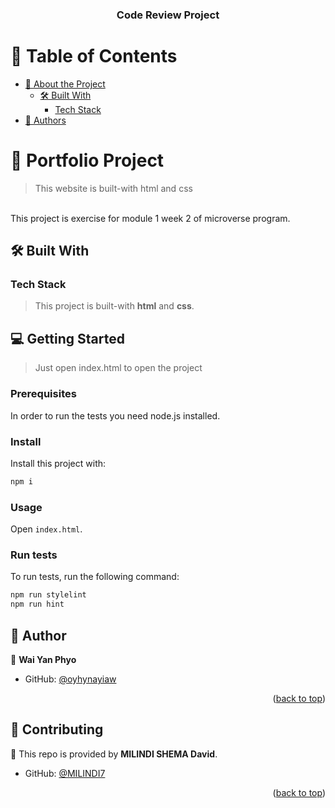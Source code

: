 <a name="readme-top"></a>

<div align="center">

  <h3><b>Code Review Project</b></h3>

</div>

# 📗 Table of Contents

- [📖 About the Project](#about-project)
  - [🛠 Built With](#built-with)
    - [Tech Stack](#tech-stack)
- [👥 Authors](#authors)

<!-- PROJECT DESCRIPTION -->

# 📖 Portfolio Project <a name="about-project"></a>

> This website is built-with html and css 

<br> This project is exercise for module 1 week 2 of microverse program.

## 🛠 Built With <a name="built-with"></a>

### Tech Stack <a name="tech-stack"></a>

> This project is built-with **html** and **css**.

<!-- GETTING STARTED -->

## 💻 Getting Started <a name="getting-started"></a>

> Just open index.html to open the project

### Prerequisites

In order to run the tests you need node.js installed.


### Install

Install this project with:

```sh
npm i
```

### Usage

Open `index.html`.

### Run tests

To run tests, run the following command:


```sh
npm run stylelint
npm run hint
```

<!-- AUTHORS -->

## 👥 Author <a name="authors"></a>

👤 **Wai Yan Phyo**

- GitHub: [@oyhynayiaw](https://github.com/oyhpnayiaw)

<p align="right">(<a href="#readme-top">back to top</a>)</p>

<!-- CONTRIBUTING -->

## 🤝 Contributing <a name="contributing"></a>

👤 This repo is provided by **MILINDI SHEMA David**. 

- GitHub: [@MILINDI7](https://github.com/MILINDI7)

<p align="right">(<a href="#readme-top">back to top</a>)</p>

